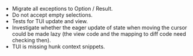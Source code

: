 - Migrate all exceptions to Option / Result.
- Do not accept empty selections.
- Tests for TUI update and view.
- Investigate whether the eager update of state when moving the cursor could be made lazy (the view code and the mapping to diff code need checking then).
- TUI is missing hunk context snippets.

